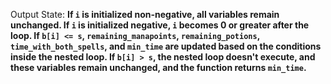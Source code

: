 Output State: **If `i` is initialized non-negative, all variables remain unchanged. If `i` is initialized negative, `i` becomes 0 or greater after the loop. If `b[i] <= s`, `remaining_manapoints`, `remaining_potions`, `time_with_both_spells`, and `min_time` are updated based on the conditions inside the nested loop. If `b[i] > s`, the nested loop doesn't execute, and these variables remain unchanged, and the function returns `min_time`.**